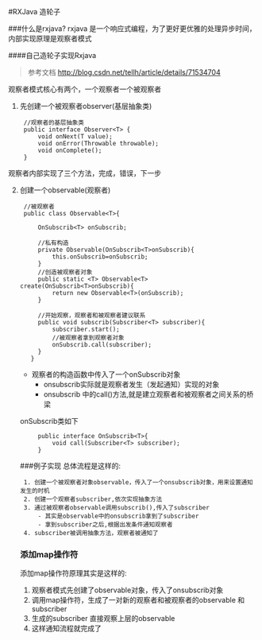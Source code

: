 #RXJava 造轮子

###什么是rxjava?
	rxjava 是一个响应式编程，为了更好更优雅的处理异步时间，内部实现原理是观察者模式
	
####自己造轮子实现Rxjava
>参考文档
>http://blog.csdn.net/tellh/article/details/71534704

观察者模式核心有两个，一个观察者一个被观察者

1. 先创建一个被观察者observer(基层抽象类)

		//观察者的基层抽象类
		public interface Observer<T> {
		    void onNext(T value);
		    void onError(Throwable throwable);
		    void onComplete();
		}
观察者内部实现了三个方法，完成，错误，下一步

2. 创建一个observable(观察者)
	
		//被观察者
		public class Observable<T>{
		
		    OnSubscrib<T> onSubscrib;
		
		    //私有构造
		    private Observable(OnSubscrib<T>onSubscrib){
		        this.onSubscrib=onSubscrib;
		    }
		    //创造被观察者对象
		    public static <T> Observable<T> create(OnSubscrib<T>onSubscrib){
		        return new Observable<T>(onSubscrib);
		    }
		
		    //开始观察，观察者和被观察者建议联系
		    public void subscrib(Subscriber<T> subscriber){
		        subscriber.start();
		        //被观察者拿到观察者对象
		        onSubscrib.call(subscriber);
		    }
		  }
		  
	* 观察者的构造函数中传入了一个onSubscrib对象
		- onsubscrib实际就是观察者发生（发起通知）实现的对象
		- onsubscrib 中的call()方法,就是建立观察者和被观察者之间关系的桥梁
	
	onSubscrib类如下
	
			public interface OnSubscrib<T>{
		    	void call(Subscriber<T> subscriber);
			}
	
	###例子实现
	总体流程是这样的:
	
		1. 创建一个被观察者对象observable，传入了一个onsubscrib对象，用来设置通知发生的时机
		2. 创建一个观察者subscriber,依次实现抽象方法
		3. 通过被观察者observable调用subscrib(),传入了subscriber
			- 其实是observable中的onsubscrib拿到了subscriber
			- 拿到subscriber之后,根据出发条件通知观察者
		4. subscriber被调用抽象方法，观察者被通知了

	### 添加map操作符
	添加map操作符原理其实是这样的:
	
	1. 观察者模式先创建了observable对象，传入了onsubscrib对象
	2. 调用map操作符，生成了一对新的观察者和被观察者的observable 和subscriber
	3. 生成的subscriber 直接观察上层的observable
	4. 这样通知流程就完成了
